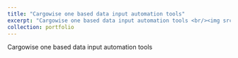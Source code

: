 ```yaml
---
title: "Cargowise one based data input automation tools"
excerpt: "Cargowise one based data input automation tools <br/><img src='/images/500x300.png'>"
collection: portfolio
---
```


Cargowise one based data input automation tools
